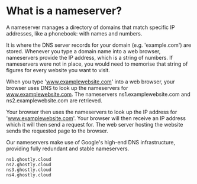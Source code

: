# What is a nameserver?

A nameserver manages a directory of domains that match specific IP addresses, like a phonebook: with names and numbers.

It is where the DNS server records for your domain (e.g. 'example.com') are stored. Whenever you type a domain name into a web browser, nameservers provide the IP address, which is a string of numbers. If nameservers were not in place, you would need to memorise that string of figures for every website you want to visit.

When you type 'www.examplewebsite.com' into a web browser, your browser uses DNS to look up the nameservers for www.examplewebsite.com. The nameservers ns1.examplewebsite.com and ns2.examplewebsite.com are retrieved.

Your browser then uses the nameservers to look up the IP address for 'www.examplewebsite.com'. Your browser will then receive an IP address which it will then send a request for. The web server hosting the website sends the requested page to the browser.&#x20;

Our nameservers make use of Google's high-end DNS infrastructure, providing fully redundant and stable nameservers.

```
ns1.ghostly.cloud
ns2.ghostly.cloud
ns3.ghostly.cloud
ns4.ghostly.cloud
```
